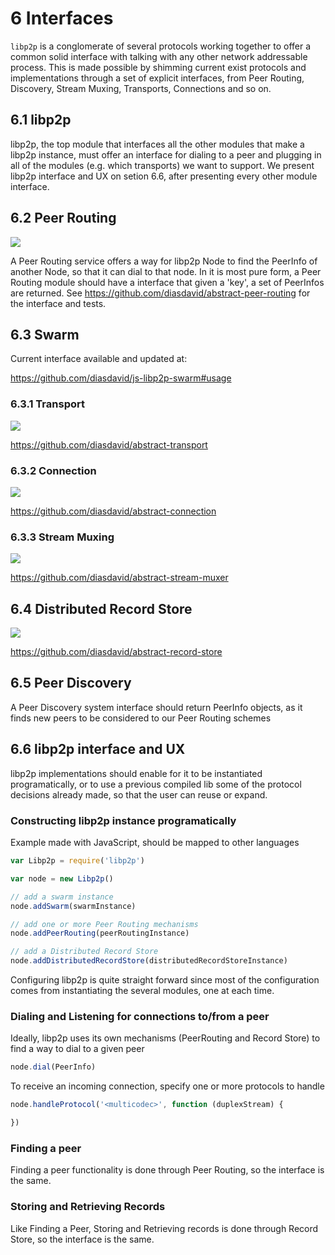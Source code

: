 6 Interfaces
============

`libp2p` is a conglomerate of several protocols working together to offer a common solid interface with talking with any other network addressable process. This is made possible by shimming current exist protocols and implementations through a set of explicit interfaces, from Peer Routing, Discovery, Stream Muxing, Transports, Connections and so on.

## 6.1 libp2p

libp2p, the top module that interfaces all the other modules that make a libp2p instance, must offer an interface for dialing to a peer and plugging in all of the modules (e.g. which transports) we want to support. We present libp2p interface and UX on setion 6.6, after presenting every other module interface.

## 6.2 Peer Routing

![](https://raw.githubusercontent.com/diasdavid/abstract-peer-routing/master/img/badge.png)

A Peer Routing service offers a way for libp2p Node to find the PeerInfo of another Node, so that it can dial to that node. In it is most pure form, a Peer Routing module should have a interface that given a 'key', a set of PeerInfos are returned.
See https://github.com/diasdavid/abstract-peer-routing for the interface and tests.

## 6.3 Swarm

Current interface available and updated at:

https://github.com/diasdavid/js-libp2p-swarm#usage

### 6.3.1 Transport

![](https://raw.githubusercontent.com/diasdavid/abstract-transport/master/img/badge.png)

https://github.com/diasdavid/abstract-transport

### 6.3.2 Connection

![](https://raw.githubusercontent.com/diasdavid/abstract-connection/master/img/badge.png)

https://github.com/diasdavid/abstract-connection

### 6.3.3 Stream Muxing

![](https://github.com/diasdavid/abstract-stream-muxer/raw/master/img/badge.png)

https://github.com/diasdavid/abstract-stream-muxer

## 6.4 Distributed Record Store

![](https://raw.githubusercontent.com/diasdavid/abstract-record-store/master/img/badge.png)

https://github.com/diasdavid/abstract-record-store


## 6.5 Peer Discovery

A Peer Discovery system interface should return PeerInfo objects, as it finds new peers to be considered to our Peer Routing schemes

## 6.6 libp2p interface and UX

libp2p implementations should enable for it to be instantiated programatically, or to use a previous compiled lib some of the protocol decisions already made, so that the user can reuse or expand.

### Constructing libp2p instance programatically

Example made with JavaScript, should be mapped to other languages

```JavaScript
var Libp2p = require('libp2p')

var node = new Libp2p()

// add a swarm instance
node.addSwarm(swarmInstance)

// add one or more Peer Routing mechanisms
node.addPeerRouting(peerRoutingInstance)

// add a Distributed Record Store
node.addDistributedRecordStore(distributedRecordStoreInstance)
```

Configuring libp2p is quite straight forward since most of the configuration comes from instantiating the several modules, one at each time.

### Dialing and Listening for connections to/from a peer

Ideally, libp2p uses its own mechanisms (PeerRouting and Record Store) to find a way to dial to a given peer

```JavaScript
node.dial(PeerInfo)
```

To receive an incoming connection, specify one or more protocols to handle

```JavaScript
node.handleProtocol('<multicodec>', function (duplexStream) {

})
```

### Finding a peer

Finding a peer functionality is done through Peer Routing, so the interface is the same.

### Storing and Retrieving Records

Like Finding a Peer, Storing and Retrieving records is done through Record Store, so the interface is the same.
